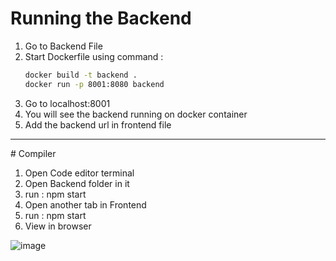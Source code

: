 # Running the Backend

1. Go to Backend File
2. Start Dockerfile using command :
    ```bash
    docker build -t backend .
    docker run -p 8001:8080 backend
    ```
3. Go to localhost:8001
4. You will see the backend running on docker container
5. Add the backend url in frontend file
<hr>
# Compiler

1. Open Code editor terminal
2. Open Backend folder in it
3. run : npm start
4. Open another tab in Frontend
5. run : npm start
6. View in browser

![image](https://user-images.githubusercontent.com/77881638/205904249-c1ddab07-89cf-4514-9dfd-b90d5becdba6.png)

